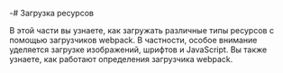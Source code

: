 -# Загрузка ресурсов

В этой части вы узнаете, как загружать различные типы ресурсов с помощью загрузчиков webpack. В частности, особое внимание уделяется загрузке изображений, шрифтов и JavaScript. Вы также узнаете, как работают определения загрузчика webpack.